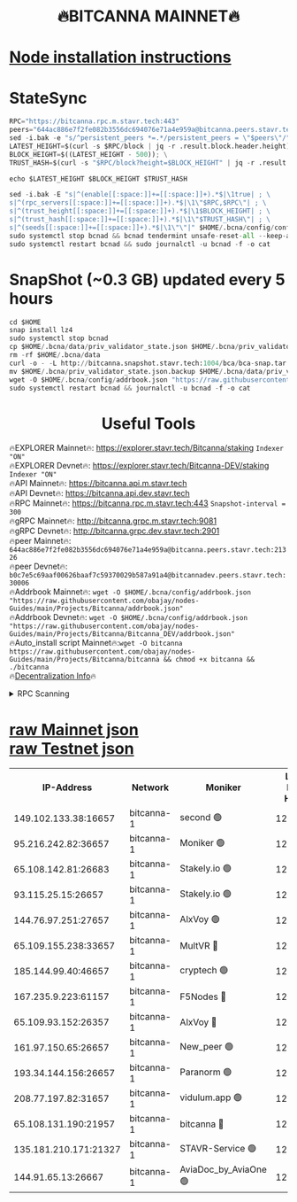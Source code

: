 <h1 align="center"> 🔥BITCANNA MAINNET🔥</h1>


[Node installation instructions](https://github.com/obajay/nodes-Guides/tree/main/Projects/Bitcanna)
=

# StateSync
```python
RPC="https://bitcanna.rpc.m.stavr.tech:443"
peers="644ac886e7f2fe082b3556dc694076e71a4e959a@bitcanna.peers.stavr.tech:21326"
sed -i.bak -e "s/^persistent_peers *=.*/persistent_peers = \"$peers\"/" $HOME/.bcna/config/config.toml
LATEST_HEIGHT=$(curl -s $RPC/block | jq -r .result.block.header.height); \
BLOCK_HEIGHT=$((LATEST_HEIGHT - 500)); \
TRUST_HASH=$(curl -s "$RPC/block?height=$BLOCK_HEIGHT" | jq -r .result.block_id.hash)

echo $LATEST_HEIGHT $BLOCK_HEIGHT $TRUST_HASH

sed -i.bak -E "s|^(enable[[:space:]]+=[[:space:]]+).*$|\1true| ; \
s|^(rpc_servers[[:space:]]+=[[:space:]]+).*$|\1\"$RPC,$RPC\"| ; \
s|^(trust_height[[:space:]]+=[[:space:]]+).*$|\1$BLOCK_HEIGHT| ; \
s|^(trust_hash[[:space:]]+=[[:space:]]+).*$|\1\"$TRUST_HASH\"| ; \
s|^(seeds[[:space:]]+=[[:space:]]+).*$|\1\"\"|" $HOME/.bcna/config/config.toml
sudo systemctl stop bcnad && bcnad tendermint unsafe-reset-all --keep-addr-book
sudo systemctl restart bcnad && sudo journalctl -u bcnad -f -o cat
```
# SnapShot (~0.3 GB) updated every 5 hours
```python
cd $HOME
snap install lz4
sudo systemctl stop bcnad
cp $HOME/.bcna/data/priv_validator_state.json $HOME/.bcna/priv_validator_state.json.backup
rm -rf $HOME/.bcna/data
curl -o - -L http://bitcanna.snapshot.stavr.tech:1004/bca/bca-snap.tar.lz4 | lz4 -c -d - | tar -x -C $HOME/.bcna --strip-components 2
mv $HOME/.bcna/priv_validator_state.json.backup $HOME/.bcna/data/priv_validator_state.json
wget -O $HOME/.bcna/config/addrbook.json "https://raw.githubusercontent.com/obajay/nodes-Guides/main/Projects/Bitcanna/addrbook.json"
sudo systemctl restart bcnad && journalctl -u bcnad -f -o cat
```

 <h1 align="center"> Useful Tools</h1>

🔥EXPLORER Mainnet🔥:    https://explorer.stavr.tech/Bitcanna/staking          `Indexer "ON"` \
🔥EXPLORER Devnet🔥:     https://explorer.stavr.tech/Bitcanna-DEV/staking     `Indexer "ON"` \
🔥API Mainnet🔥:         https://bitcanna.api.m.stavr.tech \
🔥API Devnet🔥:          https://bitcanna.api.dev.stavr.tech \
🔥RPC Mainnet🔥:         https://bitcanna.rpc.m.stavr.tech:443         `Snapshot-interval = 300` \
🔥gRPC Mainnet🔥:        http://bitcanna.grpc.m.stavr.tech:9081 \
🔥gRPC Devnet🔥:         http://bitcanna.grpc.dev.stavr.tech:2901 \
🔥peer Mainnet🔥:        `644ac886e7f2fe082b3556dc694076e71a4e959a@bitcanna.peers.stavr.tech:21326` \
🔥peer Devnet🔥:         `b0c7e5c69aaf00626baaf7c59370029b587a91a4@bitcannadev.peers.stavr.tech:30006` \
🔥Addrbook Mainnet🔥:    ```wget -O $HOME/.bcna/config/addrbook.json "https://raw.githubusercontent.com/obajay/nodes-Guides/main/Projects/Bitcanna/addrbook.json"``` \
🔥Addrbook Devnet🔥:    ```wget -O $HOME/.bcna/config/addrbook.json "https://raw.githubusercontent.com/obajay/nodes-Guides/main/Projects/Bitcanna/Bitcanna_DEV/addrbook.json"``` \
🔥Auto_install script Mainnet🔥:```wget -O bitcanna https://raw.githubusercontent.com/obajay/nodes-Guides/main/Projects/Bitcanna/bitcanna && chmod +x bitcanna && ./bitcanna``` \
🔥[Decentralization Info](https://github.com/obajay/StateSync-snapshots/tree/main/Projects/Bitcanna/Decentralization)🔥


<details>
<summary>RPC Scanning</summary>

<h2 align="center"> We scan nodes in real time every 4 hours. And we provide the final result of RPC endpoints.
We cannot influence the operation of these nodes in any way. </h2>


```python
If Voting Power is higher than 0 --> then the Node is a validator of the network and may be subject to attack and be a potential threat to the chain.
```
```python
We marked such validators with a red symbol
```

</details>

[raw Mainnet json](https://rpc-check.bcam.stavr.tech/bcam/rpc-bcam-result.json) \
[raw Testnet json](https://github.com/obajay/StateSync-snapshots/tree/main/Projects/Bitcanna/Rpc-Check-Testnet)
=



<table><tr><th>IP-Address</th><th>Network</th><th>Moniker</th><th>Latest Block Height</th><th>Earliest Block Height</th><th>Catching Up</th><th>Tx Index</th><th>Voting Power</th><th>Scan Time</th></tr><tr><td>149.102.133.38:16657</td><td>bitcanna-1</td><td>second 🟢</td><td>12676552</td><td>1</td><td>False</td><td>on</td><td>0</td><td>2024-02-21T00:50:34.275278429UTC</td></tr><tr><td>95.216.242.82:36657</td><td>bitcanna-1</td><td>Moniker 🟢</td><td>12676541</td><td>5776907</td><td>False</td><td>on</td><td>0</td><td>2024-02-21T00:49:31.385520501UTC</td></tr><tr><td>65.108.142.81:26683</td><td>bitcanna-1</td><td>Stakely.io 🟢</td><td>12676545</td><td>6152001</td><td>False</td><td>on</td><td>0</td><td>2024-02-21T00:49:55.572113083UTC</td></tr><tr><td>93.115.25.15:26657</td><td>bitcanna-1</td><td>Stakely.io 🟢</td><td>12676544</td><td>6520001</td><td>False</td><td>on</td><td>0</td><td>2024-02-21T00:49:48.992717144UTC</td></tr><tr><td>144.76.97.251:27657</td><td>bitcanna-1</td><td>AlxVoy 🟢</td><td>12676549</td><td>8805201</td><td>False</td><td>on</td><td>0</td><td>2024-02-21T00:50:21.524981860UTC</td></tr><tr><td>65.109.155.238:33657</td><td>bitcanna-1</td><td>MultVR 🔴</td><td>12676546</td><td>9933415</td><td>False</td><td>on</td><td>353175</td><td>2024-02-21T00:50:03.237372174UTC</td></tr><tr><td>185.144.99.40:46657</td><td>bitcanna-1</td><td>cryptech 🟢</td><td>12676540</td><td>11528001</td><td>False</td><td>on</td><td>0</td><td>2024-02-21T00:49:26.923286601UTC</td></tr><tr><td>167.235.9.223:61157</td><td>bitcanna-1</td><td>F5Nodes 🔴</td><td>12676547</td><td>12084001</td><td>False</td><td>on</td><td>570</td><td>2024-02-21T00:50:05.590587525UTC</td></tr><tr><td>65.109.93.152:26357</td><td>bitcanna-1</td><td>AlxVoy 🔴</td><td>12676552</td><td>12109301</td><td>False</td><td>on</td><td>1391795</td><td>2024-02-21T00:50:34.867064801UTC</td></tr><tr><td>161.97.150.65:26657</td><td>bitcanna-1</td><td>New_peer 🟢</td><td>12676545</td><td>12254001</td><td>False</td><td>on</td><td>0</td><td>2024-02-21T00:49:55.841677561UTC</td></tr><tr><td>193.34.144.156:26657</td><td>bitcanna-1</td><td>Paranorm 🟢</td><td>12669255</td><td>12271301</td><td>False</td><td>on</td><td>0</td><td>2024-02-21T00:50:10.403622545UTC</td></tr><tr><td>208.77.197.82:31657</td><td>bitcanna-1</td><td>vidulum.app 🟢</td><td>12596389</td><td>12386934</td><td>False</td><td>on</td><td>0</td><td>2024-02-21T00:49:58.714047904UTC</td></tr><tr><td>65.108.131.190:21957</td><td>bitcanna-1</td><td>bitcanna 🔴</td><td>12676547</td><td>12576547</td><td>False</td><td>on</td><td>419119</td><td>2024-02-21T00:50:10.126126796UTC</td></tr><tr><td>135.181.210.171:21327</td><td>bitcanna-1</td><td>STAVR-Service 🟢</td><td>12676549</td><td>12673701</td><td>False</td><td>on</td><td>0</td><td>2024-02-21T00:50:21.251539350UTC</td></tr><tr><td>144.91.65.13:26667</td><td>bitcanna-1</td><td>AviaDoc_by_AviaOne 🟢</td><td>12676549</td><td>12675001</td><td>False</td><td>on</td><td>0</td><td>2024-02-21T00:50:18.862003525UTC</td></tr></table>
